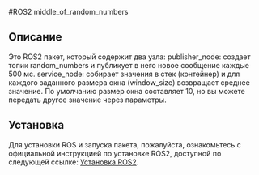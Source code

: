 #ROS2 middle_of_random_numbers

## Описание
Это ROS2 пакет, который содержит два узла:
publisher_node: создает топик random_numbers и публикует в него новое сообщение каждые 500 мс.
service_node: собирает значения в стек (контейнер) и для каждого заданного размера окна (window_size) возвращает среднее значение. По умолчанию размер окна составляет 10, но вы можете передать другое значение через параметры.

## Установка
Для установки ROS и запуска пакета, пожалуйста, ознакомьтесь с официальной инструкцией по установке ROS2, доступной по следующей ссылке: [Установка ROS2](https://docs.ros.org/en/foxy/Installation.html).
